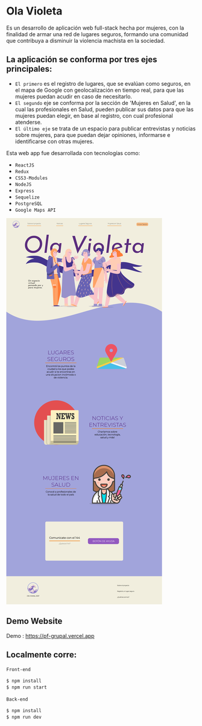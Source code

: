 # Ola Violeta 

Es un desarrollo de aplicación web full-stack hecha por mujeres, con la finalidad de armar una red de lugares seguros, formando una comunidad que contribuya a disminuir la violencia machista en la sociedad. 

## La aplicación se conforma por tres ejes principales:

- `El primero`  es el registro de lugares, que se evalúan como seguros, en el mapa de Google con geolocalización en tiempo real, para que las mujeres puedan acudir en caso de necesitarlo.
- `El segundo` eje se conforma por la sección de 'Mujeres en Salud', en la cual las profesionales en Salud, pueden publicar sus datos para que las mujeres puedan elegir, en base al registro, con cual profesional atenderse.
- `El último eje` se trata de un espacio para publicar entrevistas y noticias sobre mujeres, para que puedan dejar opiniones, informarse e identificarse con otras mujeres.


Esta web app fue desarrollada con tecnologías como:
- `ReactJS` 
- `Redux` 
- `CSS3-Modules` 
- `NodeJS`
- `Express`
- `Sequelize` 
- `PostgreSQL` 
- `Google Maps API` 


![Landing page](./client/src/imgs/screencapture-pf-grupal-vercel-app.png)

## Demo Website
 Demo : https://pf-grupal.vercel.app


## Localmente corre:

`Front-end`

```sh
$ npm install
$ npm run start
```

`Back-end`

```sh
$ npm install
$ npm run dev
```


